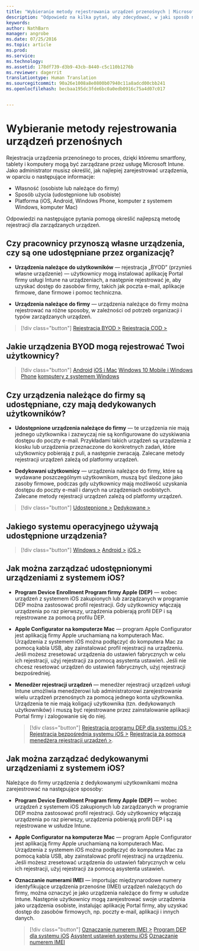 ```yaml
---
title: "Wybieranie metody rejestrowania urządzeń przenośnych | Microsoft Intune"
description: "Odpowiedz na kilka pytań, aby zdecydować, w jaki sposób ma się odbywać rejestrowanie urządzeń przenośnych w usłudze Intune"
keywords: 
author: NathBarn
manager: angrobe
ms.date: 07/25/2016
ms.topic: article
ms.prod: 
ms.service: 
ms.technology: 
ms.assetid: 178df739-d3b9-43cb-8440-c5c110b1276b
ms.reviewer: dagerrit
translationtype: Human Translation
ms.sourcegitcommit: 90a26e1008a8e0800b07940c11a8adcd00cbb241
ms.openlocfilehash: becbaa195dc3fde6bc0a0edb0916c75a4d07c017


---
```


# Wybieranie metody rejestrowania urządzeń przenośnych

Rejestracja urządzenia przenośnego to proces, dzięki któremu smartfony, tablety i komputery mogą być zarządzane przez usługę Microsoft Intune. Jako administrator musisz określić, jak najlepiej zarejestrować urządzenia, w oparciu o następujące informacje:

 -  Własność (osobiste lub należące do firmy)
 -  Sposób użycia (udostępnione lub osobiste)
 -  Platforma (iOS, Android, Windows Phone, komputer z systemem Windows, komputer Mac)

Odpowiedzi na następujące pytania pomogą określić najlepszą metodę rejestracji dla zarządzanych urządzeń.

## **Czy pracownicy przynoszą własne urządzenia, czy są one udostępniane przez organizację?**

  - **Urządzenia należące do użytkowników** — rejestracja „BYOD” (przynieś własne urządzenie) — użytkownicy mogą instalować aplikację Portal firmy usługi Intune na urządzeniach, a następnie rejestrować je, aby uzyskać dostęp do zasobów firmy, takich jak poczta e-mail, aplikacje firmowe, dane firmowe i pomoc techniczna.  

  - **Urządzenia należące do firmy** — urządzenia należące do firmy można rejestrować na różne sposoby, w zależności od potrzeb organizacji i typów zarządzanych urządzeń.

> [!div class="button"]
[Rejestracja BYOD >](#what-byod-devices-can-your-users-enroll)   [Rejestracja COD >](#are-your-company-owned-devices-shared-or-do-they-have-dedicated-users)

## **Jakie urządzenia BYOD mogą rejestrować Twoi użytkownicy?**

> [!div class="button"]
[Android](/intune/deploy-use/set-up-android-management-with-microsoft-intune) [iOS i Mac](/intune/deploy-use/set-up-ios-and-mac-management-with-microsoft-intune) [Windows 10 Mobile i Windows Phone](/intune/deploy-use/set-up-windows-phone-management-with-microsoft-intune) [komputery z systemem Windows](/intune/deploy-use/set-up-windows-device-management-with-microsoft-intune)

## **Czy urządzenia należące do firmy są udostępniane, czy mają dedykowanych użytkowników?**

- **Udostępnione urządzenia należące do firmy** — te urządzenia nie mają jednego użytkownika i zazwyczaj nie są konfigurowane do uzyskiwania dostępu do poczty e-mail. Przykładami takich urządzeń są urządzenia z kiosku lub urządzenia przeznaczone do konkretnych zadań, które użytkownicy pobierają z puli, a następnie zwracają. Zalecane metody rejestracji urządzeń zależą od platformy urządzeń.

- **Dedykowani użytkownicy** — urządzenia należące do firmy, które są wydawane poszczególnym użytkownikom, muszą być śledzone jako zasoby firmowe, podczas gdy użytkownicy mają możliwość uzyskania dostępu do poczty e-mail i danych na urządzeniach osobistych. Zalecane metody rejestracji urządzeń zależą od platformy urządzeń.

> [!div class="button"]
[Udostępnione >](#what-operating-system-are-your-shared-devices-running)   [Dedykowane >](#how-will-you-manage-dedicated-ios-devices)


## **Jakiego systemu operacyjnego używają udostępnione urządzenia?**

  > [!div class="button"]
  [Windows >](/intune/deploy-use/enroll-corporate-owned-devices-with-the-device-enrollment-manager-in-microsoft-intune) [Android >](/intune/deploy-use/enroll-corporate-owned-devices-with-the-device-enrollment-manager-in-microsoft-intune) [iOS >](#how-will-you-manage-shared-ios-devices)

## **Jak można zarządzać udostępnionymi urządzeniami z systemem iOS?**

- **Program Device Enrollment Program firmy Apple (DEP)** — wobec urządzeń z systemem iOS zakupionych lub zarządzanych w programie DEP można zastosować profil rejestracji. Gdy użytkownicy włączają urządzenia po raz pierwszy, urządzenia pobierają profil DEP i są rejestrowane za pomocą profilu DEP.

- **Apple Configurator na komputerze Mac** — program Apple Configurator jest aplikacją firmy Apple uruchamianą na komputerach Mac. Urządzenia z systemem iOS można podłączyć do komputera Mac za pomocą kabla USB, aby zainstalować profil rejestracji na urządzeniu. Jeśli możesz zresetować urządzenia do ustawień fabrycznych w celu ich rejestracji, użyj rejestracji za pomocą asystenta ustawień. Jeśli nie chcesz resetować urządzeń do ustawień fabrycznych, użyj rejestracji bezpośredniej.

- **Menedżer rejestracji urządzeń** — menedżer rejestracji urządzeń usługi Intune umożliwia menedżerowi lub administratorowi zarejestrowanie wielu urządzeń przenośnych za pomocą jednego konta użytkownika. Urządzenia te nie mają koligacji użytkownika (tzn. dedykowanych użytkowników) i muszą być rejestrowane przez zainstalowanie aplikacji Portal firmy i zalogowanie się do niej.

  > [!div class="button"]
  [Rejestracja programu DEP dla systemu iOS >](/intune/deploy-use/ios-device-enrollment-program-in-microsoft-intune) [Rejestracja bezpośrednia systemu iOS >](/intune/deploy-use/ios-direct-enrollment-in-microsoft-intune)  [Rejestracja za pomocą menedżera rejestracji urządzeń >](/intune/deploy-use/enroll-corporate-owned-devices-with-the-device-enrollment-manager-in-microsoft-intune).

## **Jak można zarządzać dedykowanymi urządzeniami z systemem iOS?**

Należące do firmy urządzenia z dedykowanymi użytkownikami można zarejestrować na następujące sposoby:

- **Program Device Enrollment Program firmy Apple (DEP)** — wobec urządzeń z systemem iOS zakupionych lub zarządzanych w programie DEP można zastosować profil rejestracji. Gdy użytkownicy włączają urządzenia po raz pierwszy, urządzenia pobierają profil DEP i są rejestrowane w usłudze Intune.

- **Apple Configurator na komputerze Mac** — program Apple Configurator jest aplikacją firmy Apple uruchamianą na komputerach Mac. Urządzenia z systemem iOS można podłączyć do komputera Mac za pomocą kabla USB, aby zainstalować profil rejestracji na urządzeniu. Jeśli możesz zresetować urządzenia do ustawień fabrycznych w celu ich rejestracji, użyj rejestracji za pomocą asystenta ustawień.

- **Oznaczanie numerami IMEI** — importując międzynarodowe numery identyfikujące urządzenia przenośne (IMEI) urządzeń należących do firmy, można oznaczyć je jako urządzenia należące do firmy w usłudze Intune. Następnie użytkownicy mogą zarejestrować swoje urządzenia jako urządzenia osobiste, instalując aplikację Portal firmy, aby uzyskać dostęp do zasobów firmowych, np. poczty e-mail, aplikacji i innych danych.

  > [!div class="button"]
  [Oznaczanie numerem IMEI >](/intune/deploy-use/specify-corporate-owned-devices-with-international-mobile-equipment-identity-imei-numbers) [Program DEP dla systemu iOS](/intune/deploy-use/ios-device-enrollment-program-in-microsoft-intune) [Asystent ustawień systemu iOS](/intune/deploy-use/ios-setup-assistant-enrollment-in-microsoft-intune) [Oznaczanie numerem IMEI](/intune/deploy-use/specify-corporate-owned-devices-with-international-mobile-equipment-identity-imei-numbers)



<!--HONumber=Aug16_HO2-->


